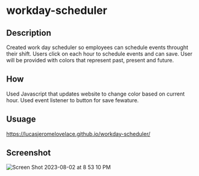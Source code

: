# workday-scheduler

## Description

Created work day scheduler so employees can schedule events throught their shift.
Users click on each hour to schedule events and can save. 
User will be provided with colors that represent past, present and future.

## How
Used Javascript that updates website to change color based on current hour.
Used event listener to  button for save fewature. 


## Usuage
https://lucasjeromelovelace.github.io/workday-scheduler/

## Screenshot

![Screen Shot 2023-08-02 at 8 53 10 PM](https://github.com/lucasjeromelovelace/workday-scheduler/assets/99099060/c6c0f12c-b357-4a6a-816e-066f4286a0c0)
